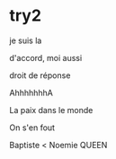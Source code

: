 # try2

je suis la 

d'accord, moi aussi

droit de réponse

AhhhhhhhA

La paix dans le monde

On s'en fout

Baptiste < Noemie QUEEN
